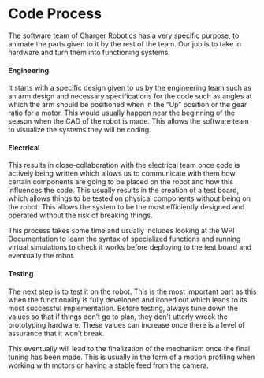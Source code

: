 # Code Process

The software team of Charger Robotics has a very specific purpose, to animate the parts given to it by the rest of the team. Our job is to take in hardware and turn them into functioning systems.

#### Engineering 

It starts with a specific design given to us by the engineering team such as an arm design and necessary specifications for the code such as angles at which the arm should be positioned when in the “Up” position or the gear ratio for a motor. This would usually happen near the beginning of the season when the CAD of the robot is made. This allows the software team to visualize the systems they will be coding. 

#### Electrical

This results in close-collaboration with the electrical team once code is actively being written which allows us to communicate with them how certain components are going to be placed on the robot and how this influences the code. This usually results in the creation of a test board, which allows things to be tested on physical components without being on the robot. This allows the system to be the most efficiently designed and operated without the risk of breaking things. 

This process takes some time and usually includes looking at the WPI Documentation to learn the syntax of specialized functions and running virtual simulations to check it works before deploying to the test board and eventually the robot.

#### Testing

The next step is to test it on the robot. This is the most important part as this when the functionality is fully developed and ironed out which leads to its most successful implementation. Before testing, always tune down the values so that if things don’t go to plan, they don’t utterly wreck the prototyping hardware. These values can increase once there is a level of assurance that it won’t break.

This eventually will lead to the finalization of the mechanism once the final tuning has been made. This is usually in the form of a motion profiling when working with motors or having a stable feed from the camera.
